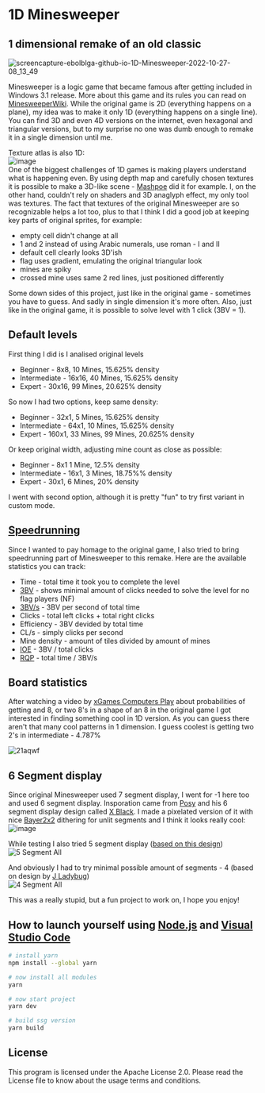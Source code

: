 # 1D Minesweeper
## 1 dimensional remake of an old classic
![screencapture-ebolblga-github-io-1D-Minesweeper-2022-10-27-08_13_49](https://user-images.githubusercontent.com/82185066/198197631-e6a59bc3-8881-4856-a817-f7b76e495574.png)  


Minesweeper is a logic game that became famous after getting included in Windows 3.1 release. More about this game and its rules you can read on [MinesweeperWiki](https://minesweepergame.com/website/authoritative-minesweeper/wiki/Windows_Minesweeper). While the original game is 2D (everything happens on a plane), my idea was to make it only 1D (everything happens on a single line). You can find 3D and even 4D versions on the internet, even hexagonal and triangular versions, but to my surprise no one was dumb enough to remake it in a single dimension until me.

Texture atlas is also 1D:  
![image](https://user-images.githubusercontent.com/82185066/197850339-6fef63d5-78a2-4dbb-a599-cef29248a9a2.png)  
One of the biggest challenges of 1D games is making players understand what is happening even. By using depth map and carefully chosen textures it is possible to make a 3D-like scene - [Mashpoe](https://youtu.be/3xx7sgNVE-A) did it for example. I, on the other hand, couldn't rely on shaders and 3D anaglyph effect, my only tool was textures. The fact that textures of the original Minesweeper are so recognizable helps a lot too, plus to that I think I did a good job at keeping key parts of original sprites, for example:
- empty cell didn't change at all
- 1 and 2 instead of using Arabic numerals, use roman - I and II
- default cell clearly looks 3D'ish
- flag uses gradient, emulating the original triangular look
- mines are spiky
- crossed mine uses same 2 red lines, just positioned differently

Some down sides of this project, just like in the original game - sometimes you have to guess. And sadly in single dimension it's more often. Also, just like in the original game, it is possible to solve level with 1 click (3BV = 1).

## Default levels
First thing I did is I analised original levels
- Beginner - 8x8, 10 Mines, 15.625% density
- Intermediate - 16x16, 40 Mines, 15.625% density
- Expert - 30x16, 99 Mines, 20.625% density

So now I had two options, keep same density:
- Beginner - 32x1, 5 Mines, 15.625% density
- Intermediate - 64x1, 10 Mines, 15.625% density
- Expert - 160x1, 33 Mines, 99 Mines, 20.625% density

Or keep original width, adjusting mine count as close as possible:
- Beginner - 8x1 1 Mine, 12.5% density
- Intermediate - 16x1, 3 Mines, 18.75%% density
- Expert - 30x1, 6 Mines, 20% density

I went with second option, although it is pretty "fun" to try first variant in custom mode.

## [Speedrunning](https://www.speedrun.com/minesweeper)
Since I wanted to pay homage to the original game, I also tried to bring speedrunning part of Minesweeper to this remake. Here are the available statistics you can track:
- Time - total time it took you to complete the level
- [3BV](http://www.stephan-bechtel.de/3bv.htm) - shows minimal amount of clicks needed to solve the level for no flag players (NF)
- [3BV/s](https://minesweepergame.com/website/authoritative-minesweeper/wiki/3BV#3BV_and_3BV.2Fs) - 3BV per second of total time
- Clicks - total left clicks + total right clicks
- Efficiency - 3BV devided by total time
- CL/s - simply clicks per second
- Mine density - amount of tiles divided by amount of mines
- [IOE](https://minesweepergame.com/statistics.php) - 3BV / total clicks
- [RQP](https://minesweepergame.com/statistics.php) - total time / 3BV/s

## Board statistics
After watching a video by [хGames Computers Play](https://youtu.be/YTnelZkjB68) about probabilities of getting and 8, or two 8's in a shape of an 8 in the original game I got interested in finding something cool in 1D version. As you can guess there aren't that many cool patterns in 1 dimension. I guess coolest is getting two 2's in intermediate - 4.787%  

![21aqwf](https://user-images.githubusercontent.com/82185066/198197349-7f340244-0436-41f7-977a-97cb8379a759.png)  

## 6 Segment display
Since original Minesweeper used 7 segment display, I went for -1 here too and used 6 segment display. Insporation came from [Posy](https://youtu.be/RTB5XhjbgZA) and his 6 segment display design called [X Black](http://www.michieldb.nl/other/segments/). I made a pixelated version of it with nice [Bayer2x2](https://en.wikipedia.org/wiki/Ordered_dithering) dithering for unlit segments and I think it looks really cool:  
![image](https://user-images.githubusercontent.com/82185066/198189577-7e1eb15b-e042-4bd3-a7ae-49fd2c94e322.png)  

While testing I also tried 5 segment display ([based on this design](https://scientific601.altervista.org/5segment2.html))  
![5 Segment All](https://user-images.githubusercontent.com/82185066/198290907-22334999-72d2-4953-8374-e9908af539fd.png)  

And obviously I had to try minimal possible amount of segments - 4 (based on design by [J Ladybug](https://youtu.be/tLgbD95xEEQ))  
![4 Segment All](https://user-images.githubusercontent.com/82185066/198291186-25eeb7ed-5f33-4e49-aad4-a067424a86d7.png)  


This was a really stupid, but a fun project to work on, I hope you enjoy!

## How to launch yourself using [Node.js](https://nodejs.org/en/) and [Visual Studio Code](https://code.visualstudio.com/download)

```bash
# install yarn
npm install --global yarn

# now install all modules
yarn

# now start project
yarn dev

# build ssg version
yarn build
```

## License
This program is licensed under the Apache License 2.0. Please read the License file to know about the usage terms and conditions.
